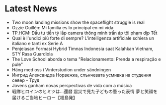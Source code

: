 # Latest News
-  Two moon landing missions show the spaceflight struggle is real
-  Ozzie Guillén: Mi familia es lo principal en mi vida
-  TP.HCM: Đầu tư tiền tỷ lắp camera thông minh trấn áp tội phạm dịp Tết
-  Qual è l'undici più forte di sempre? L'intelligenza artificiale schiera un italiano e tanti ex Serie A
-  Penjelasan Formasi Hybrid Timnas Indonesia saat Kalahkan Vietnam, STY Rasa Guardiola
-  The Love School aborda o tema "Relacionamento: Prenda a respiração e pule"
-  Häng med oss i Vinterstudion under sändningen
-  Ингрид Александра Норвежка, слънчевата усмивка на студения север - Труд
-  Jovens ganham novas perspectivas de vida com a música
-  戦隊ヒロインのヒミツは…還暦 震災で見た子どもの曇った表情 夢と笑顔を届けるご当地ヒーロー【福島発】
